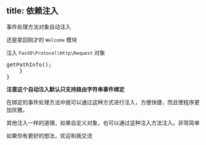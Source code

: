 title: 依赖注入
---
事件处理方法对象自动注入

还是拿回刚才的 `Welcome` 模块

注入 `FastD\Protocol\Http\Request` 对象

<pre class="md-fences mock-cm" style="display:block;position:relative"><?php

namespace Welcome\Events;

use FastD\Protocol\Http\Request;

class Welcome
{
	public function welcomeAction(Request $request)
    {
    	return $request->getPathInfo();
    }
}</pre>

**注意这个自动注入默认只支持路由字符串事件绑定**

在绑定的事件处理方法中就可以通过这种方式进行注入，方便快捷，而且使程序更加优雅。

其他注入一样的道理，如果自定义对象，也可以通过这种注入方法注入。非常简单

如果你有更好的想法，欢迎和我交流